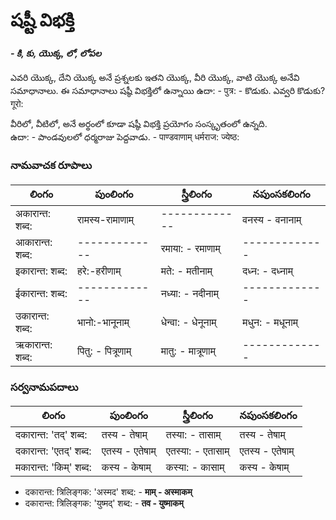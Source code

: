 # షష్టీ విభక్తి 
#### *- కి, కు, యొక్క, లో, లోపల*

ఎవరి యొక్క, దేని యొక్క అనే ప్రశ్నలకు ఇతని యొక్క, వీరి యొక్క, వాటి యొక్క అనేవి సమాధానాలు. ఈ సమాధానాలు షష్ఠీ విభక్తిలో ఉన్నాయి 
ఉదా: - पुत्र: - కొడుకు. ఎవ్వరి కొడుకు? गूरो:

వీరిలో, వీటిలో, అనే అర్థంలో కూడా షష్ఠీ విభక్తి ప్రయోగం సంస్కృతంలో ఉన్నది.   
ఉదా: - పాండవులలో ధర్మరాజు పెద్దవాడు. - पाण्डवाणाम् धर्मराज: ज्येष्ठ:

### నామవాచక రూపాలు 

లింగం | పుంలింగం   | స్త్రీలింగం     | నపుంసకలింగం  
-------------|---------------|---------------|-----------
अकारान्त: शब्द: | रामस्य-रामाणाम् | -------------| वनस्य - वनानाम् 
आकारान्त: शब्द: | ------------- | रमाया: - रमाणाम्  | -------------
इकारान्त: शब्द: | हरे:-हरीणाम् |  मते: - मतीनाम्   | दध्न: - दध्नाम्  
ईकारान्त: शब्द: | ------------- |  नध्या: - नदीनाम् | -------------
उकारान्त: शब्द: | भानो:-भानूनाम्  | धेन्वा: - धेनूनाम् | मधुन: - मधूनाम्  
ऋकारान्त: शब्द: | पितु: - पित्रूणाम् | मातु: - मात्रूणाम् | ------------- 


### సర్వనామపదాలు  

లింగం | పుంలింగం   | స్త్రీలింగం     | నపుంసకలింగం  
-------------|---------------|---------------|-----------
दकारान्त: 'तद्' शब्द: | तस्य - तेषाम् | तस्या: - तासाम् | तस्य - तेषाम् 
दकारान्त: 'एतद्' शब्द: | एतस्य - एतेषाम् | एतस्या: - एतासाम् | एतस्य - एतेषाम्
मकारान्त: 'किम्' शब्द: | कस्य - केषाम् | कस्या: - कासाम् | कस्य - केषाम्  



- दकारान्त: त्रिलिङ्गक: 'अस्मद'   शब्द: - **माम् - अस्माकम्**
- दकारान्त: त्रिलिङ्गक: 'युष्मद्' शब्द: - **तव - युष्माकम्**